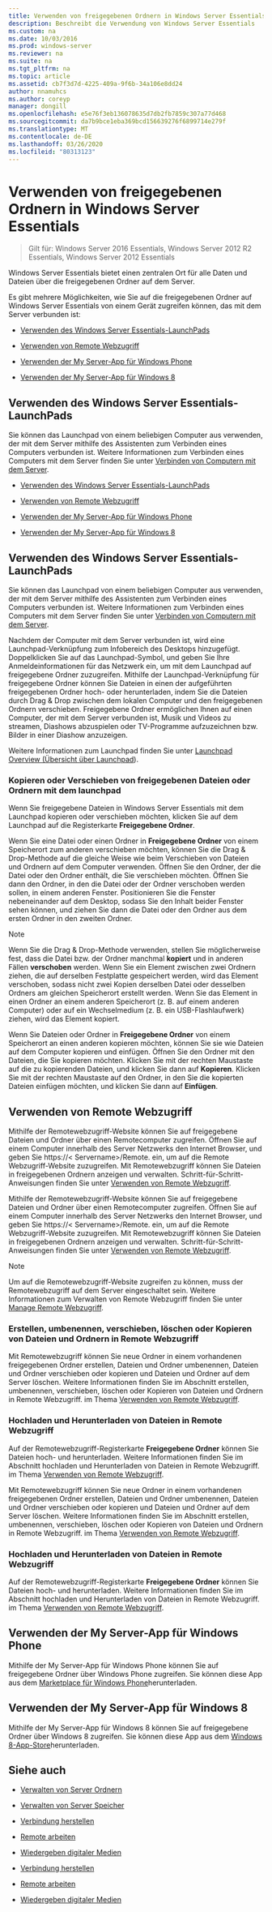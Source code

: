```yaml
---
title: Verwenden von freigegebenen Ordnern in Windows Server Essentials
description: Beschreibt die Verwendung von Windows Server Essentials
ms.custom: na
ms.date: 10/03/2016
ms.prod: windows-server
ms.reviewer: na
ms.suite: na
ms.tgt_pltfrm: na
ms.topic: article
ms.assetid: cb7f3d7d-4225-409a-9f6b-34a106e8dd24
author: nnamuhcs
ms.author: coreyp
manager: dongill
ms.openlocfilehash: e5e76f3eb136078635d7db2fb7859c307a77d468
ms.sourcegitcommit: da7b9bce1eba369bcd156639276f6899714e279f
ms.translationtype: MT
ms.contentlocale: de-DE
ms.lasthandoff: 03/26/2020
ms.locfileid: "80313123"
---
```

# <a name="use-shared-folders-in-windows-server-essentials"></a>Verwenden von freigegebenen Ordnern in Windows Server Essentials

>Gilt für: Windows Server 2016 Essentials, Windows Server 2012 R2 Essentials, Windows Server 2012 Essentials
  
 Windows Server Essentials bietet einen zentralen Ort für alle Daten und Dateien über die freigegebenen Ordner auf dem Server.  
  
 Es gibt mehrere Möglichkeiten, wie Sie auf die freigegebenen Ordner auf Windows Server Essentials von einem Gerät zugreifen können, das mit dem Server verbunden ist:  
  

-   [Verwenden des Windows Server Essentials-LaunchPads](Use-Shared-Folders-in-Windows-Server-Essentials.md#BKMK_UsingLaunchpad)  
  
-   [Verwenden von Remote Webzugriff](Use-Shared-Folders-in-Windows-Server-Essentials.md#BKMK_UsingRWA)  
  
-   [Verwenden der My Server-App für Windows Phone](Use-Shared-Folders-in-Windows-Server-Essentials.md#BKMK_Phone)  
  
-   [Verwenden der My Server-App für Windows 8](Use-Shared-Folders-in-Windows-Server-Essentials.md#BKMK_App)  
  
##  <a name="using-the-windows-server-essentials-launchpad"></a><a name="BKMK_UsingLaunchpad"></a>Verwenden des Windows Server Essentials-LaunchPads  
 Sie können das Launchpad von einem beliebigen Computer aus verwenden, der mit dem Server mithilfe des Assistenten zum Verbinden eines Computers verbunden ist. Weitere Informationen zum Verbinden eines Computers mit dem Server finden Sie unter [Verbinden von Computern mit dem Server](Get-Connected-in-Windows-Server-Essentials.md#BKMK_9).  

-   [Verwenden des Windows Server Essentials-LaunchPads](../use/Use-Shared-Folders-in-Windows-Server-Essentials.md#BKMK_UsingLaunchpad)  
  
-   [Verwenden von Remote Webzugriff](../use/Use-Shared-Folders-in-Windows-Server-Essentials.md#BKMK_UsingRWA)  
  
-   [Verwenden der My Server-App für Windows Phone](../use/Use-Shared-Folders-in-Windows-Server-Essentials.md#BKMK_Phone)  
  
-   [Verwenden der My Server-App für Windows 8](../use/Use-Shared-Folders-in-Windows-Server-Essentials.md#BKMK_App)  
  
##  <a name="using-the-windows-server-essentials-launchpad"></a><a name="BKMK_UsingLaunchpad"></a>Verwenden des Windows Server Essentials-LaunchPads  
 Sie können das Launchpad von einem beliebigen Computer aus verwenden, der mit dem Server mithilfe des Assistenten zum Verbinden eines Computers verbunden ist. Weitere Informationen zum Verbinden eines Computers mit dem Server finden Sie unter [Verbinden von Computern mit dem Server](../use/Get-Connected-in-Windows-Server-Essentials.md#BKMK_9).  

  
 Nachdem der Computer mit dem Server verbunden ist, wird eine Launchpad-Verknüpfung zum Infobereich des Desktops hinzugefügt. Doppelklicken Sie auf das Launchpad-Symbol, und geben Sie Ihre Anmeldeinformationen für das Netzwerk ein, um mit dem Launchpad auf freigegebene Ordner zuzugreifen. Mithilfe der Launchpad-Verknüpfung für freigegebene Ordner können Sie Dateien in einen der aufgeführten freigegebenen Ordner hoch- oder herunterladen, indem Sie die Dateien durch Drag & Drop zwischen dem lokalen Computer und den freigegebenen Ordnern verschieben. Freigegebene Ordner ermöglichen Ihnen auf einen Computer, der mit dem Server verbunden ist, Musik und Videos zu streamen, Diashows abzuspielen oder TV-Programme aufzuzeichnen bzw. Bilder in einer Diashow anzuzeigen.  
  
 Weitere Informationen zum Launchpad finden Sie unter [Launchpad Overview (Übersicht über Launchpad](../manage/Overview-of-the-Launchpad-in-Windows-Server-Essentials.md)).  
  
###  <a name="copy-or-move-shared-files-or-folders-using-the-launchpad"></a><a name="BKMK_Launchpad"></a>Kopieren oder Verschieben von freigegebenen Dateien oder Ordnern mit dem launchpad  
 Wenn Sie freigegebene Dateien in Windows Server Essentials mit dem Launchpad kopieren oder verschieben möchten, klicken Sie auf dem Launchpad auf die Registerkarte **Freigegebene Ordner**.  
  
 Wenn Sie eine Datei oder einen Ordner in **Freigegebene Ordner** von einem Speicherort zum anderen verschieben möchten, können Sie die Drag & Drop-Methode auf die gleiche Weise wie beim Verschieben von Dateien und Ordnern auf dem Computer verwenden. Öffnen Sie den Ordner, der die Datei oder den Ordner enthält, die Sie verschieben möchten. Öffnen Sie dann den Ordner, in den die Datei oder der Ordner verschoben werden sollen, in einem anderen Fenster. Positionieren Sie die Fenster nebeneinander auf dem Desktop, sodass Sie den Inhalt beider Fenster sehen können, und ziehen Sie dann die Datei oder den Ordner aus dem ersten Ordner in den zweiten Ordner.  
  
> [!NOTE]
>  Wenn Sie die Drag & Drop-Methode verwenden, stellen Sie möglicherweise fest, dass die Datei bzw. der Ordner manchmal **kopiert** und in anderen Fällen **verschoben** werden. Wenn Sie ein Element zwischen zwei Ordnern ziehen, die auf derselben Festplatte gespeichert werden, wird das Element verschoben, sodass nicht zwei Kopien derselben Datei oder desselben Ordners am gleichen Speicherort erstellt werden. Wenn Sie das Element in einen Ordner an einem anderen Speicherort (z. B. auf einem anderen Computer) oder auf ein Wechselmedium (z. B. ein USB-Flashlaufwerk) ziehen, wird das Element kopiert.  
  
 Wenn Sie Dateien oder Ordner in **Freigegebene Ordner** von einem Speicherort an einen anderen kopieren möchten, können Sie sie wie Dateien auf dem Computer kopieren und einfügen. Öffnen Sie den Ordner mit den Dateien, die Sie kopieren möchten. Klicken Sie mit der rechten Maustaste auf die zu kopierenden Dateien, und klicken Sie dann auf **Kopieren**. Klicken Sie mit der rechten Maustaste auf den Ordner, in den Sie die kopierten Dateien einfügen möchten, und klicken Sie dann auf **Einfügen**.  
  
##  <a name="using-remote-web-access"></a><a name="BKMK_UsingRWA"></a>Verwenden von Remote Webzugriff  

 Mithilfe der Remotewebzugriff-Website können Sie auf freigegebene Dateien und Ordner über einen Remotecomputer zugreifen. Öffnen Sie auf einem Computer innerhalb des Server Netzwerks den Internet Browser, und geben Sie https://< Servername\>/Remote. ein, um auf die Remote Webzugriff-Website zuzugreifen. Mit Remotewebzugriff können Sie Dateien in freigegebenen Ordnern anzeigen und verwalten. Schritt-für-Schritt-Anweisungen finden Sie unter [Verwenden von Remote Webzugriff](Use-Remote-Web-Access-in-Windows-Server-Essentials.md).  

 Mithilfe der Remotewebzugriff-Website können Sie auf freigegebene Dateien und Ordner über einen Remotecomputer zugreifen. Öffnen Sie auf einem Computer innerhalb des Server Netzwerks den Internet Browser, und geben Sie https://< Servername\>/Remote. ein, um auf die Remote Webzugriff-Website zuzugreifen. Mit Remotewebzugriff können Sie Dateien in freigegebenen Ordnern anzeigen und verwalten. Schritt-für-Schritt-Anweisungen finden Sie unter [Verwenden von Remote Webzugriff](../use/Use-Remote-Web-Access-in-Windows-Server-Essentials.md).  

  
> [!NOTE]
>  Um auf die Remotewebzugriff-Website zugreifen zu können, muss der Remotewebzugriff auf dem Server eingeschaltet sein. Weitere Informationen zum Verwalten von Remote Webzugriff finden Sie unter [Manage Remote Webzugriff](../manage/Manage-Remote-Web-Access-in-Windows-Server-Essentials.md).  
  
###  <a name="create-rename-move-delete-or-copy-files-and-folders-in-remote-web-access"></a><a name="BKMK_2"></a>Erstellen, umbenennen, verschieben, löschen oder Kopieren von Dateien und Ordnern in Remote Webzugriff  

 Mit Remotewebzugriff können Sie neue Ordner in einem vorhandenen freigegebenen Ordner erstellen, Dateien und Ordner umbenennen, Dateien und Ordner verschieben oder kopieren und Dateien und Ordner auf dem Server löschen. Weitere Informationen finden Sie im Abschnitt erstellen, umbenennen, verschieben, löschen oder Kopieren von Dateien und Ordnern in Remote Webzugriff. im Thema [Verwenden von Remote Webzugriff](Use-Remote-Web-Access-in-Windows-Server-Essentials.md).  
  
###  <a name="upload-and-download-files-in-remote-web-access"></a><a name="BKMK_3"></a>Hochladen und Herunterladen von Dateien in Remote Webzugriff  
 Auf der Remotewebzugriff-Registerkarte **Freigegebene Ordner** können Sie Dateien hoch- und herunterladen. Weitere Informationen finden Sie im Abschnitt hochladen und Herunterladen von Dateien in Remote Webzugriff. im Thema [Verwenden von Remote Webzugriff](Use-Remote-Web-Access-in-Windows-Server-Essentials.md).  

 Mit Remotewebzugriff können Sie neue Ordner in einem vorhandenen freigegebenen Ordner erstellen, Dateien und Ordner umbenennen, Dateien und Ordner verschieben oder kopieren und Dateien und Ordner auf dem Server löschen. Weitere Informationen finden Sie im Abschnitt erstellen, umbenennen, verschieben, löschen oder Kopieren von Dateien und Ordnern in Remote Webzugriff. im Thema [Verwenden von Remote Webzugriff](../use/Use-Remote-Web-Access-in-Windows-Server-Essentials.md).  
  
###  <a name="upload-and-download-files-in-remote-web-access"></a><a name="BKMK_3"></a>Hochladen und Herunterladen von Dateien in Remote Webzugriff  
 Auf der Remotewebzugriff-Registerkarte **Freigegebene Ordner** können Sie Dateien hoch- und herunterladen. Weitere Informationen finden Sie im Abschnitt hochladen und Herunterladen von Dateien in Remote Webzugriff. im Thema [Verwenden von Remote Webzugriff](../use/Use-Remote-Web-Access-in-Windows-Server-Essentials.md).  

  
##  <a name="using-my-server-app-for-windows-phone"></a><a name="BKMK_Phone"></a>Verwenden der My Server-App für Windows Phone  
 Mithilfe der My Server-App für Windows Phone können Sie auf freigegebene Ordner über Windows Phone zugreifen. Sie können diese App aus dem [Marketplace für Windows Phone](http://www.windowsphone.com/apps/6c2f98d5-6fcf-4e1d-b8b1-cde62ea1a94a)herunterladen.  
  
##  <a name="using-my-server-app-for-windows-8"></a><a name="BKMK_App"></a>Verwenden der My Server-App für Windows 8  
 Mithilfe der My Server-App für Windows 8 können Sie auf freigegebene Ordner über Windows 8 zugreifen. Sie können diese App aus dem [Windows 8-App-Store](https://windows.microsoft.com/windows-8/apps)herunterladen.  
  
## <a name="see-also"></a>Siehe auch  
  
-   [Verwalten von Server Ordnern](../manage/Manage-Server-Folders-in-Windows-Server-Essentials.md)  
  
-   [Verwalten von Server Speicher](../manage/Manage-Server-Storage-in-Windows-Server-Essentials.md)  
  

-   [Verbindung herstellen](Get-Connected-in-Windows-Server-Essentials.md)  
  
-   [Remote arbeiten](Work-Remotely-in-Windows-Server-Essentials.md)  
  
-   [Wiedergeben digitaler Medien](Play-Digital-Media-in-Windows-Server-Essentials.md)

-   [Verbindung herstellen](../use/Get-Connected-in-Windows-Server-Essentials.md)  
  
-   [Remote arbeiten](../use/Work-Remotely-in-Windows-Server-Essentials.md)  
  
-   [Wiedergeben digitaler Medien](../use/Play-Digital-Media-in-Windows-Server-Essentials.md)

